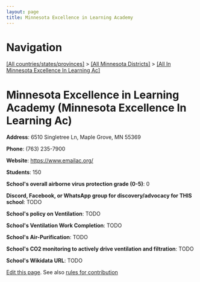 ```yaml
---
layout: page
title: Minnesota Excellence in Learning Academy
---
```

# Navigation

[[All countries/states/provinces]](../../..) > [[All Minnesota Districts]](../..) > [[All In Minnesota Excellence In Learning Ac]](..)

# Minnesota Excellence in Learning Academy (Minnesota Excellence In Learning Ac)

**Address**: 6510 Singletree Ln, Maple Grove, MN 55369

**Phone**: (763) 235-7900

**Website**: <https://www.emailac.org/>

**Students**: 150

**School's overall airborne virus protection grade (0-5)**: 0

**Discord, Facebook, or WhatsApp group for discovery/advocacy for THIS school**: TODO

**School's policy on Ventilation**: TODO

**School's Ventilation Work Completion**: TODO

**School's Air-Purification**: TODO

**School's CO2 monitoring to actively drive ventilation and filtration**: TODO

**School's Wikidata URL**: TODO


[Edit this page](https://github.com/ventilate-schools/MN/edit/main/./Minnesota_Excellence_In_Learning_Ac/Minnesota_Excellence_in_Learning_Academy.md). See also [rules for contribution](../../../contribution-rules/)